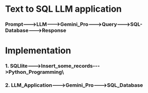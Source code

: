 # Text to SQL LLM application 

### Prompt--->LLM--->Gemini_Pro--->Query--->SQL-Database--->Response

# Implementation
### 1. SQLlite--->Insert_some_records--->Python_Programming\
### 2. LLM_Application--->Gemini_Pro--->SQL_Database
